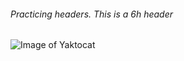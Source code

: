 ###### Practicing headers. This is a 6h header

![Image of Yaktocat](https://octodex.github.com/images/yaktocat.png)
